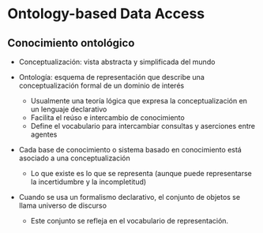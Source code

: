 # Ontology-based Data Access

## Conocimiento ontológico

- Conceptualización: vista abstracta y simplificada del mundo
- Ontología: esquema de representación que describe una conceptualización formal de un dominio de interés
    + Usualmente una teoría lógica que expresa la conceptualización en un lenguaje declarativo
    + Facilita el reúso e intercambio de conocimiento
    + Define el vocabulario para intercambiar consultas y aserciones entre agentes

- Cada base de conocimiento o sistema basado en conocimiento está asociado a una conceptualización
    + Lo que existe es lo que se representa (aunque puede representarse la incertidumbre y la incompletitud)
- Cuando se usa un formalismo declarativo, el conjunto de objetos se llama universo de discurso
    + Este conjunto se refleja en el vocabulario de representación.